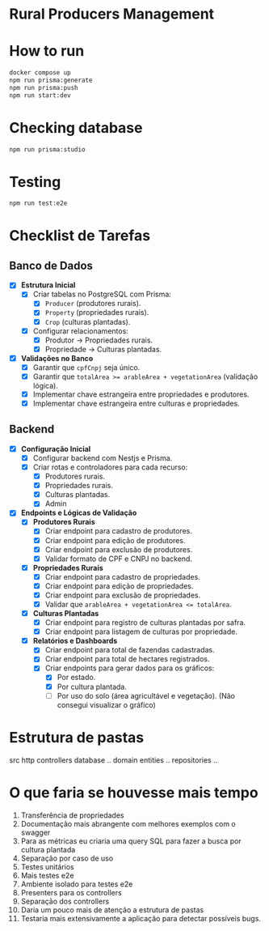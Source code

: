 # Rural Producers Management

# How to run
```bash
docker compose up
npm run prisma:generate
npm run prisma:push
npm run start:dev
```

# Checking database
```bash
npm run prisma:studio
```

# Testing
```bash
npm run test:e2e
```

# **Checklist de Tarefas**

## Banco de Dados
- [x] **Estrutura Inicial**
  - [x] Criar tabelas no PostgreSQL com Prisma:
    - [x] `Producer` (produtores rurais).
    - [x] `Property` (propriedades rurais).
    - [x] `Crop` (culturas plantadas).
  - [x] Configurar relacionamentos:
    - [x] Produtor -> Propriedades rurais.
    - [x] Propriedade -> Culturas plantadas.

- [x] **Validações no Banco**
  - [x] Garantir que `cpfCnpj` seja único.
  - [x] Garantir que `totalArea >= arableArea + vegetationArea` (validação lógica).
  - [x] Implementar chave estrangeira entre propriedades e produtores.
  - [x] Implementar chave estrangeira entre culturas e propriedades.

## Backend
- [x] **Configuração Inicial**
  - [x] Configurar backend com Nestjs e Prisma.
  - [x] Criar rotas e controladores para cada recurso:
    - [x] Produtores rurais.
    - [x] Propriedades rurais.
    - [x] Culturas plantadas.
    - [x] Admin

- [x] **Endpoints e Lógicas de Validação**
  - [x] **Produtores Rurais**
    - [x] Criar endpoint para cadastro de produtores.
    - [x] Criar endpoint para edição de produtores.
    - [x] Criar endpoint para exclusão de produtores.
    - [x] Validar formato de CPF e CNPJ no backend.
  - [x] **Propriedades Rurais**
    - [x] Criar endpoint para cadastro de propriedades.
    - [x] Criar endpoint para edição de propriedades.
    - [x] Criar endpoint para exclusão de propriedades.
    - [x] Validar que `arableArea + vegetationArea <= totalArea`.
  - [x] **Culturas Plantadas**
    - [x] Criar endpoint para registro de culturas plantadas por safra.
    - [x] Criar endpoint para listagem de culturas por propriedade.
  - [x] **Relatórios e Dashboards**
    - [x] Criar endpoint para total de fazendas cadastradas.
    - [x] Criar endpoint para total de hectares registrados.
    - [x] Criar endpoints para gerar dados para os gráficos:
      - [x] Por estado.
      - [x] Por cultura plantada.
      - [ ] Por uso do solo (área agricultável e vegetação). (Não consegui visualizar o gráfico)

# Estrutura de pastas
src
  http
    controllers
  database
    ..
  domain
    entities
    ..
    repositories
    ..

# O que faria se houvesse mais tempo
1. Transferência de propriedades
2. Documentação mais abrangente com melhores exemplos com o swagger
3. Para as métricas eu criaria uma query SQL para fazer a busca por cultura plantada
4. Separação por caso de uso
5. Testes unitários
6. Mais testes e2e
7. Ambiente isolado para testes e2e
8. Presenters para os controllers
9. Separação dos controllers
10. Daria um pouco mais de atenção a estrutura de pastas
11. Testaria mais extensivamente a aplicação para detectar possíveis bugs.